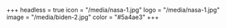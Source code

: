 +++
headless = true
icon = "/media/nasa-1.jpg"
logo = "/media/nasa-1.jpg"
image = "/media/biden-2.jpg"
color = "#5a4ae3"
+++
